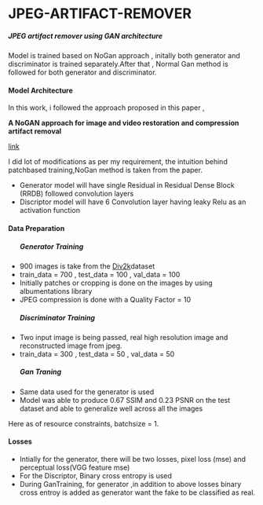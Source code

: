 # JPEG-ARTIFACT-REMOVER


<h5>JPEG artifact remover using GAN architecture</h5>


Model is trained based on NoGan approach , initally both generator and discriminator is trained separately.After that , Normal Gan method is followed for both generator and discriminator.

<h4><b>Model Architecture</b></h4>

In this work, i followed the approach proposed in this paper ,

<b>A NoGAN approach for image and video
restoration and compression artifact removal</b>

<a href = "https://dl.acm.org/doi/10.1145/3394171.3414451">link</a>

I did lot of modifications as per my requirement, the intuition behind patchbased training,NoGan method is taken from the paper.

<ul>
  <li>Generator model will have single Residual in Residual Dense Block (RRDB) followed convolution layers</li>
  <li> Discriptor model will have 6 Convolution layer having leaky Relu as an activation function</li>
</ul>

<h4><b>Data Preparation</b></h4>

<ul>
  <h5><b>Generator Training</b></h5>
  <li>900 images is take from the <a href= "https://www.kaggle.com/datasets/joe1995/div2k-dataset">Div2k</a>dataset</li>
  <li> train_data = 700 , test_data = 100 , val_data = 100 </li>
  <li> Initially patches or cropping is done on the images by using albumentations library</li>
  <li> JPEG compression is done with a Quality Factor = 10 </li>

  <h5><b>Discriminator Training</b></h5>
  <li>Two input image is being passed, real high resolution image and reconstructed image from jpeg.</li>
  <li>train_data = 300 , test_data = 50 , val_data = 50</li>

  <h5><b>Gan Traning</b></h5>
  <li>Same data used for the generator is used</li>
  <li>Model was able to produce 0.67 SSIM and 0.23 PSNR on the test dataset and able to generalize well across all the images</li>
</ul>

Here as of resource constraints,  batchsize = 1.


<h4><b>Losses</b></h4>
<ul>
  <li>Intially for the generator, there will be two losses, pixel loss (mse) and perceptual loss(VGG feature mse)</li>
  <li>For the Discriptor, Binary cross entropy is used</li>
  <li>During GanTraining, for generator ,in addition to above losses binary cross entroy is added as generator want the fake to be classified as real.
</ul>

